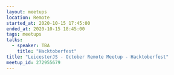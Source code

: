 ```yaml
---
layout: meetups
location: Remote
started_at: 2020-10-15 17:45:00
ended_at: 2020-10-15 18:45:00
tags: meetups
talks:
  - speaker: TBA
    title: "Hacktoberfest"
title: "LeicesterJS - October Remote Meetup - Hacktoberfest"
meetup_id: 272955679
---
```

